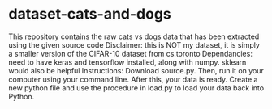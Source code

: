 # dataset-cats-and-dogs
This repository contains the raw cats vs dogs data that has been extracted using the given source code
Disclaimer: this is NOT my dataset, it is simply a smaller version of the CIFAR-10 dataset from cs.toronto
Dependancies: need to have keras and tensorflow installed, along with numpy. sklearn would also be helpful
Instructions: Download source.py. Then, run it on your computer using your command line. After this, your data is ready. Create a new python file and use the procedure in load.py to load your data back into Python.
